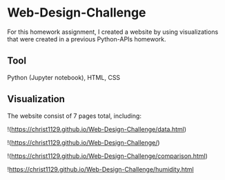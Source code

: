 # Web-Design-Challenge

For this homework assignment, I created a website by using visualizations that were created in a previous Python-APIs homework.

## Tool ##
Python (Jupyter notebook), HTML, CSS

## Visualization
The website consist of 7 pages total, including:

!(https://christ1129.github.io/Web-Design-Challenge/data.html)

!(https://christ1129.github.io/Web-Design-Challenge/)

!(https://christ1129.github.io/Web-Design-Challenge/comparison.html)

!https://christ1129.github.io/Web-Design-Challenge/humidity.html

